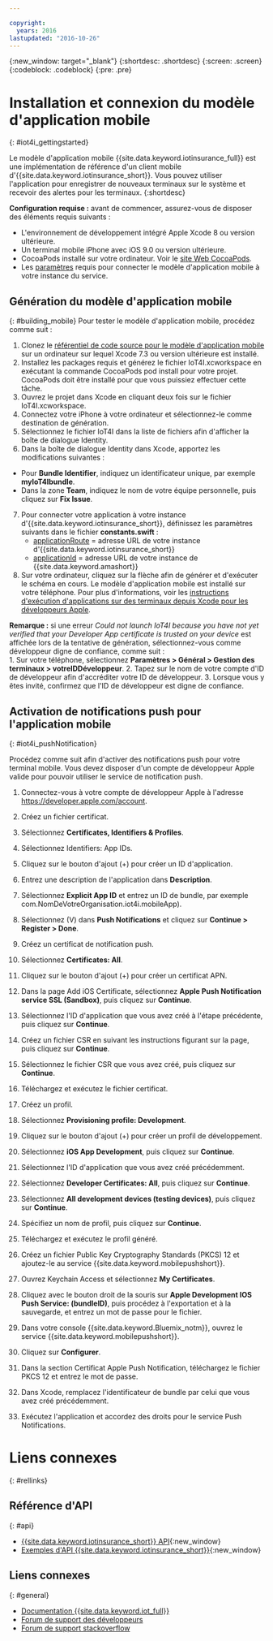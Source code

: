 ```yaml
---

copyright:
  years: 2016
lastupdated: "2016-10-26"
---
```


<!-- Common attributes used in the template are defined as follows: -->
{:new_window: target="\_blank"}
{:shortdesc: .shortdesc}
{:screen: .screen}
{:codeblock: .codeblock}
{:pre: .pre}


<!-- {{site.data.keyword.iotinsurance_full}}  {{site.data.keyword.iotinsurance_short}}  -->


# Installation et connexion du modèle d'application mobile
{: #iot4i_gettingstarted}

Le modèle d'application mobile {{site.data.keyword.iotinsurance_full}} est une implémentation de référence d'un client mobile d'{{site.data.keyword.iotinsurance_short}}. Vous
pouvez utiliser l'application pour enregistrer de nouveaux terminaux sur le système et recevoir des alertes pour les terminaux.
{:shortdesc}

**Configuration requise :** avant de commencer, assurez-vous de disposer des éléments requis suivants :
  - L'environnement de développement intégré Apple Xcode 8 ou version ultérieure.
  - Un terminal mobile iPhone avec iOS 9.0 ou version ultérieure.
  - CocoaPods installé sur votre ordinateur. Voir le [site Web CocoaPods](https://guides.cocoapods.org/using/getting-started.html).
  - Les [paramètres](#iot4i_mobileParam) requis pour connecter le modèle d'application mobile à votre instance du service.

## Génération du modèle d'application mobile
{: #building_mobile}
Pour tester le modèle d'application mobile, procédez comme suit :

1. Clonez le [référentiel de code source pour le modèle d'application mobile](https://github.com/ibm-watson-iot/ioti-mobile) sur
un ordinateur sur lequel Xcode 7.3 ou version ultérieure est installé.
2. Installez les packages requis et générez le fichier IoT4I.xcworkspace en exécutant la commande CocoaPods pod install pour votre projet. CocoaPods
doit être installé pour que vous puissiez effectuer cette tâche.
3. Ouvrez le projet dans Xcode en cliquant deux fois sur le fichier IoT4I.xcworkspace.
4. Connectez votre iPhone à votre ordinateur et sélectionnez-le comme destination de génération.
5. Sélectionnez le fichier IoT4I dans la liste de fichiers afin d'afficher la boîte de dialogue Identity.
6. Dans la boîte de dialogue Identity dans Xcode, apportez les modifications suivantes :
  - Pour **Bundle Identifier**, indiquez un identificateur unique, par exemple **myIoT4Ibundle**.
  - Dans la zone **Team**, indiquez le nom de votre équipe personnelle, puis cliquez sur **Fix Issue**.
7. Pour connecter votre application à votre instance d'{{site.data.keyword.iotinsurance_short}}, définissez les paramètres suivants dans le
fichier **constants.swift** :  
    - [applicationRoute](#iot4i_mobileParam) = adresse URL de votre instance d'{{site.data.keyword.iotinsurance_short}}
    - [applicationId](#iot4i_mobileParam) = adresse URL de votre instance de {{site.data.keyword.amashort}}
8. Sur votre ordinateur, cliquez sur la flèche afin de générer et d'exécuter le schéma en cours. Le modèle d'application mobile est installé sur
votre téléphone. Pour plus d'informations, voir
les
[instructions
d'exécution d'applications sur des terminaux depuis Xcode pour les développeurs Apple](https://developer.apple.com/library/mac/documentation/IDEs/Conceptual/AppDistributionGuide/LaunchingYourApponDevices/LaunchingYourApponDevices.html).

  **Remarque :** si une erreur *Could not launch IoT4I because you have not yet
verified that your Developer App certificate is trusted on your device* est affichée lors de la tentative de génération, sélectionnez-vous comme
développeur digne de confiance, comme suit :  
    1. Sur votre téléphone, sélectionnez **Paramètres > Général > Gestion des terminaux > votreIDDéveloppeur**.
    2. Tapez sur le nom de votre compte d'ID de développeur afin d'accréditer votre ID de développeur.
    3. Lorsque vous y êtes invité, confirmez que l'ID de développeur est digne de confiance.

## Activation de notifications push pour l'application mobile
{: #iot4i_pushNotification}

Procédez comme suit afin d'activer des notifications push pour votre terminal mobile. Vous devez disposer d'un compte de
développeur Apple valide pour pouvoir utiliser le service de notification push.

1. Connectez-vous à votre compte de développeur Apple à l'adresse https://developer.apple.com/account.

2. Créez un fichier certificat.
  1. Sélectionnez **Certificates, Identifiers & Profiles**.
  2. Sélectionnez Identifiers: App IDs.
  3. Cliquez sur le bouton d'ajout (+) pour créer un ID d'application.
  4. Entrez une description de l'application dans **Description**.
  5. Sélectionnez **Explicit App ID** et entrez un ID de bundle, par exemple
com.NomDeVotreOrganisation.iot4i.mobileApp).
  6. Sélectionnez (V) dans **Push Notifications** et cliquez sur **Continue > Register > Done**.

3. Créez un certificat de notification push.
  1. Sélectionnez **Certificates: All**.
  2. Cliquez sur le bouton d'ajout (+) pour créer un certificat APN.
  3. Dans la page Add iOS Certificate, sélectionnez **Apple Push Notification service SSL (Sandbox)**, puis cliquez sur **Continue**.
  4. Sélectionnez l'ID d'application que vous avez créé à l'étape précédente, puis cliquez sur **Continue**.
  5. Créez un fichier CSR en suivant les instructions figurant sur la page, puis cliquez sur **Continue**.
  6. Sélectionnez le fichier CSR que vous avez créé, puis cliquez sur **Continue**.
  7. Téléchargez et exécutez le fichier certificat.

4. Créez un profil.
  1. Sélectionnez **Provisioning profile: Development**.
  2. Cliquez sur le bouton d'ajout (+) pour créer un profil de développement.
  3. Sélectionnez **iOS App Development**, puis cliquez sur **Continue**.
  4. Sélectionnez l'ID d'application que vous avez créé précédemment.
  5. Sélectionnez **Developer Certificates: All**, puis cliquez sur **Continue**.
  5. Sélectionnez **All development devices (testing devices)**, puis cliquez sur **Continue**.
  6. Spécifiez un nom de profil, puis cliquez sur **Continue**.
  7. Téléchargez et exécutez le profil généré.

5. Créez un fichier Public Key Cryptography Standards (PKCS) 12 et ajoutez-le au service {{site.data.keyword.mobilepushshort}}.
  1. Ouvrez Keychain Access et sélectionnez **My Certificates**.
  2. Cliquez avec le bouton droit de la souris sur **Apple Development IOS Push Service: (bundleID)**, puis procédez à
l'exportation et à la sauvegarde, et entrez un mot de passe pour le fichier.
  3. Dans votre console {{site.data.keyword.Bluemix_notm}}, ouvrez le service {{site.data.keyword.mobilepushshort}}.
  4. Cliquez sur **Configurer**.
  5. Dans la section Certificat Apple Push Notification, téléchargez le fichier PKCS 12 et entrez le mot de passe.
  6. Dans Xcode, remplacez l'identificateur de bundle par celui que vous avez créé précédemment.
  7. Exécutez l'application et accordez des droits pour le service Push Notifications.

# Liens connexes
{: #rellinks}

## Référence d'API
{: #api}
* [{{site.data.keyword.iotinsurance_short}} API](https://iot4i-api-docs.mybluemix.net/){:new_window}
* [Exemples d'API {{site.data.keyword.iotinsurance_short}}](https://github.com/IBM-Bluemix/iot4i-api-examples-nodejs/#iot-for-insurance-api-examples){:new_window}

## Liens connexes
{: #general}
* [Documentation {{site.data.keyword.iot_full}}](https://console.ng.bluemix.net/docs/services/IoT/index.html)
* [Forum de
support des développeurs](https://developer.ibm.com/answers/search.html?f=&type=question&redirect=search%2Fsearch&sort=relevance&q=%2B[iot]%20%2B[bluemix])
* [Forum de support stackoverflow](http://stackoverflow.com/questions/tagged/ibm-bluemix)
